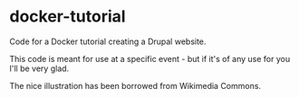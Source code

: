 # docker-tutorial
Code for a Docker tutorial creating a Drupal website.

This code is meant for use at a specific event - but if it's of any use for you I'll be very glad.

The nice illustration has been borrowed from Wikimedia Commons.
